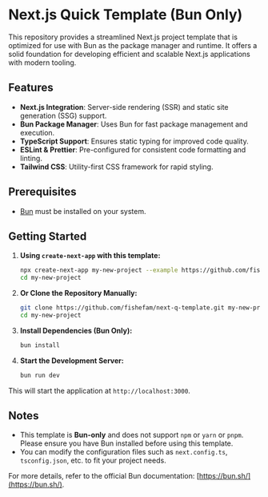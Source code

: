 # Next.js Quick Template (Bun Only)

This repository provides a streamlined Next.js project template that is optimized for use with Bun as the package manager and runtime. It offers a solid foundation for developing efficient and scalable Next.js applications with modern tooling.

## Features

- **Next.js Integration**: Server-side rendering (SSR) and static site generation (SSG) support.
- **Bun Package Manager**: Uses Bun for fast package management and execution.
- **TypeScript Support**: Ensures static typing for improved code quality.
- **ESLint & Prettier**: Pre-configured for consistent code formatting and linting.
- **Tailwind CSS**: Utility-first CSS framework for rapid styling.

## Prerequisites

- [Bun](https://bun.sh/) must be installed on your system.

## Getting Started

1. **Using `create-next-app` with this template:**

   ```sh
   npx create-next-app my-new-project --example https://github.com/fishefam/next-q-template
   cd my-new-project
   ```

2. **Or Clone the Repository Manually:**

   ```sh
   git clone https://github.com/fishefam/next-q-template.git my-new-project
   cd my-new-project
   ```

3. **Install Dependencies (Bun Only):**

   ```sh
   bun install
   ```

4. **Start the Development Server:**
   ```sh
   bun run dev
   ```

This will start the application at `http://localhost:3000`.

## Notes

- This template is **Bun-only** and does not support `npm` or `yarn` or `pnpm`. Please ensure you have Bun installed before using this template.
- You can modify the configuration files such as `next.config.ts`, `tsconfig.json`, etc. to fit your project needs.

For more details, refer to the official Bun documentation: [https://bun.sh/](https://bun.sh/).
